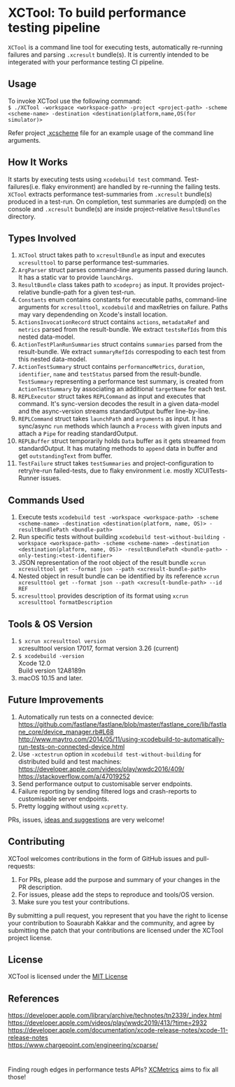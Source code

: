 XCTool: To build performance testing pipeline
======================================

```XCTool``` is a command line tool for executing tests, automatically re-running failures and parsing ```.xcresult``` bundle(s). It is currently intended to be integerated with your performance testing CI pipeline.

## Usage
To invoke XCTool use the following command:<br/>
```$ ./XCTool -workspace <workspace-path> -project <project-path> -scheme <scheme-name> -destination <destination(platform,name,OS(for simulator)>```

Refer project [.xcscheme](XCTool.xcodeproj/xcshareddata/xcschemes/XCTool.xcscheme#L53-L86) file for an example usage of the command line arguments.

##  How It Works
It starts by executing tests using ```xcodebuild test``` command. Test-failures(i.e. flaky environment) are handled by re-running the failing tests. ```XCTool``` extracts performance test-summaries from ```.xcresult``` bundle(s) produced in a test-run. On completion, test summaries are dump(ed) on the console and ```.xcresult``` bundle(s) are inside project-relative ```ResultBundles``` directory.

## Types Involved
1.  ```XCTool``` struct takes path to ```xcresultBundle``` as input and executes ```xcresulttool``` to parse performance test-summaries.
2.  ```ArgParser``` struct parses command-line arguments passed during launch. It has a static var to provide ```launchArgs```.
3.  ```ResultBundle``` class takes path to ```xcodeproj``` as input. It provides project-relative bundle-path for a given test-run.
4.  ```Constants``` enum contains constants for executable paths, command-line arguments for ```xcresulttool```, ```xcodebuild``` and maxRetries on failure. Paths may vary dependending on Xcode's install location.
5.  ```ActionsInvocationRecord``` struct contains ```actions```, ```metadataRef``` and ```metrics``` parsed from the result-bundle. We extract ```testsRefIds``` from this nested data-model.
6.  ```ActionTestPlanRunSummaries``` struct contains ```summaries``` parsed from the result-bundle. We extract ```summaryRefIds``` correspoding to each test from this nested data-model.
7.  ```ActionTestSummary``` struct contains ```performanceMetrics```, ```duration```, ```identifier```, ```name``` and ```testStatus``` parsed from the result-bundle. ```TestSummary``` representing a performance test summary, is created from ```ActionTestSummary``` by associating an additional ```targetName``` for each test.
8.  ```REPLExecutor``` struct takes ```REPLCommand``` as input and executes that command. It's sync-version decodes the result in a given data-model and the async-version streams standardOutput buffer line-by-line.
9.  ```REPLCommand``` struct takes ```launchPath``` and ```arguments``` as input. It has sync/async ```run``` methods which launch a ```Process``` with given inputs and attach a ```Pipe``` for reading standardOutput.
10.   ```REPLBuffer``` struct temporarily holds  ```Data``` buffer as it gets streamed from standardOutput. It has mutating methods to ```append``` data in buffer and get ```outstandingText``` from buffer.
11.  ```TestFailure``` struct takes ```testSummaries``` and project-configuration to retry/re-run failed-tests, due to flaky environment i.e. mostly XCUITests-Runner issues.

## Commands Used
1. Execute tests ```xcodebuild test -workspace <workspace-path> -scheme <scheme-name> -destination <destination(platform, name, OS)> -resultBundlePath <bundle-path>```
2. Run specific tests without building ```xcodebuild test-without-building -workspace <workspace-path> -scheme <scheme-name> -destination <destination(platform, name, OS)> -resultBundlePath <bundle-path> -only-testing:<test-identifier>```
3. JSON representation of the root object of the result bundle ```xcrun xcresulttool get --format json --path <xcresult-bundle-path>```
4. Nested object in result bundle can be identified by its reference ```xcrun xcresulttool get --format json --path <xcresult-bundle-path> --id REF```
5. ```xcresulttool``` provides description of its format using ```xcrun xcresulttool formatDescription```

## Tools & OS Version
1.  ```$ xcrun xcresulttool version``` <br/>
xcresulttool version 17017, format version 3.26 (current)
2.  ```$ xcodebuild -version``` <br/>
Xcode 12.0<br/>
Build version 12A8189n
3.  macOS 10.15 and later.

## Future Improvements
1.  Automatically run tests on a connected device:<br/>
       https://github.com/fastlane/fastlane/blob/master/fastlane_core/lib/fastlane_core/device_manager.rb#L68<br/>
       http://www.maytro.com/2014/05/11/using-xcodebuild-to-automatically-run-tests-on-connected-device.html<br/>
2.  Use ```-xctestrun``` option in ```xcodebuild test-without-building``` for distributed build and test machines:<br/>
       https://developer.apple.com/videos/play/wwdc2016/409/<br/>
       https://stackoverflow.com/a/47019252<br/>
3.  Send performance output to customisable server endpoints.<br/>
4.  Failure reporting by sending filtered logs and crash-reports to customisable server endpoints.<br/>
5.  Pretty logging without using ```xcpretty```.<br/>

PRs, issues, [ideas and suggestions](https://twitter.com/soaurabh) are very welcome!

## Contributing
XCTool welcomes contributions in the form of GitHub issues and pull-requests: <br/>
1.  For PRs, please add the purpose and summary of your changes in the PR description.<br/>
2.  For issues, please add the steps to reproduce and tools/OS version.<br/>
3.  Make sure you test your contributions.<br/>

By submitting a pull request, you represent that you have the right to license your contribution to Soaurabh Kakkar and the community, and agree by submitting the patch that your contributions are licensed under the XCTool project license.

## License
XCTool is licensed under the [MIT License](LICENSE.md)

## References
https://developer.apple.com/library/archive/technotes/tn2339/_index.html<br/>
https://developer.apple.com/videos/play/wwdc2019/413/?time=2932<br/>
https://developer.apple.com/documentation/xcode-release-notes/xcode-11-release-notes<br/>
https://www.chargepoint.com/engineering/xcparse/
#
Finding rough edges in performance tests APIs? [XCMetrics](https://github.com/SoaurabhK/XCMetrics) aims to fix all those!
